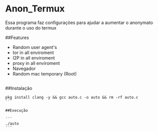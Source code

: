 # Anon_Termux

Essa programa faz configurações para ajudar a aumentar o anonymato durante o uso do termux

##Features
* Random user agent's
* tor in all enviroment
* I2P in all enviroment
* proxy in all enviroment
* Navegador
* Random mac temporary (Root)
##

##Instalação

```
pkg install clang -y && gcc auto.c -o auto && rm -rf auto.c
´´´

##Execução

´´´
./auto
´´´


